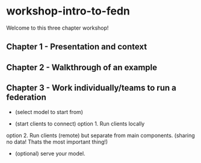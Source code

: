 # workshop-intro-to-fedn

Welcome to this three chapter workshop!

## Chapter 1 - Presentation and context


## Chapter 2 - Walkthrough of an example

## Chapter 3 - Work individually/teams to run a federation

- (select model to start from)

- (start clients to connect)
option 1. Run clients locally

option 2. Run clients (remote) but separate from main components. (sharing no data! Thats the most important thing!)


- (optional) serve your model.
